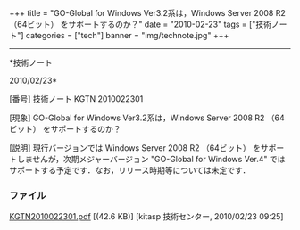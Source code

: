﻿+++
title = "GO-Global for Windows Ver3.2系は，Windows Server 2008 R2 （64ビット） をサポートするのか？"
date = "2010-02-23"
tags = ["技術ノート"]
categories = ["tech"]
banner = "img/technote.jpg"
+++

-----------------------------------------------------------------------------------------------------------------------------

*技術ノート

2010/02/23*


[番号]
技術ノート KGTN 2010022301

[現象]
GO-Global for Windows Ver3.2系は，Windows Server 2008 R2 （64ビット）
をサポートするのか？

[説明]
現行バージョンでは Windows Server 2008 R2 （64ビット）
をサポートしませんが，次期メジャーバージョン "GO-Global for Windows
Ver.4"
ではサポートする予定です．なお，リリース時期等については未定です．


### ファイル

 
 


[KGTN2010022301.pdf](http://techreport.kitasp.net/attachments/download/60/KGTN2010022301.pdf)
 [(42.6 KB)] [kitasp 技術センター, 2010/02/23
09:25]


 


 

